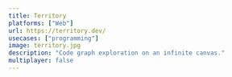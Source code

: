 ```yaml
---
title: Territory
platforms: ["Web"]
url: https://territory.dev/
usecases: ["programming"]
image: territory.jpg
description: "Code graph exploration on an infinite canvas."
multiplayer: false
---
```

